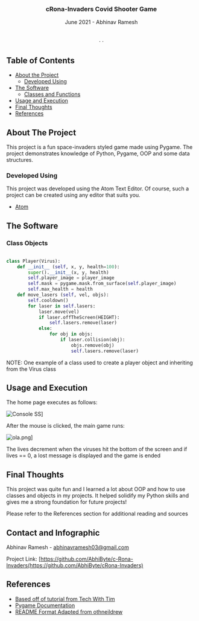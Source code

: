   <h3 align="center">cRona-Invaders Covid Shooter Game</h3>

  <p align="center">
    June 2021 - Abhinav Ramesh
    <br />
    <a href=""><strong></strong></a>
    <br />
    <br />
    <a href=""></a>
    ·
    <a href=""></a>
    ·
    <a href=""></a>
  </p>
</p>



<!-- TABLE OF CONTENTS -->
## Table of Contents

* [About the Project](#about-the-project)
  * [Developed Using](#developed-using)
* [The Software](#the-software)
  * [Classes and Functions](#class-objects)
* [Usage and Execution](#usage-and-execution)
* [Final Thoughts](#final-thoughts)
* [References](#references)




<!-- ABOUT THE PROJECT -->
## About The Project

This project is a fun space-invaders styled game made using Pygame. The project demonstrates knowledge of Python, Pygame, OOP and some data structures. 
### Developed Using
This project was developed using the Atom Text Editor. Of course, such a project can be created using any editor that suits you.
* [Atom](https://atom.io/)


<!-- GETTING STARTED -->


## The Software

### Class Objects


```python
	 
class Player(Virus):
    def __init__ (self, x, y, health=100):
        super().__init__(x, y, health)
        self.player_image = player_image
        self.mask = pygame.mask.from_surface(self.player_image)
        self.max_health = health
    def move_lasers (self, vel, objs):
        self.cooldown()
        for laser in self.lasers:
            laser.move(vel)
            if laser.offTheScreen(HEIGHT):
                self.lasers.remove(laser)
            else:
                for obj in objs:
                    if laser.collision(obj):
                        objs.remove(obj)
                        self.lasers.remove(laser)
```
NOTE: One example of a class used to create a player object and inheriting from the Virus class

## Usage and Execution

The home page executes as follows: 

![Console SS](https://i.postimg.cc/ryBxF8DC/hiii.png)]

After the mouse is clicked, the main game runs:

![ola.png](https://i.postimg.cc/Prnvn27S/ola.png)]

The lives decrement when the viruses hit the bottom of the screen and if lives == 0, a lost message is displayed and the game is ended


## Final Thoughts
This project was quite fun and I learned a lot about OOP and how to use classes and objects in my projects. It helped solidify my Python skills and gives me a strong foundation for future projects!

Please refer to the References section for additional reading and sources

## Contact and Infographic

Abhinav Ramesh - [](abhinavramesh03@gmail.com) abhinavramesh03@gmail.com

Project Link: [https://github.com/AbhiByte/c-Rona-Invaders(https://github.com/AbhiByte/cRona-Invaders)


## References
* [Based off of tutorial from Tech With Tim](https://www.youtube.com/watch?v=Q-__8Xw9KTM&ab_channel=TechWithTim)
* [Pygame Documentation](https://www.pygame.org/docs/)
* [README Format Adapted from othneildrew](https://github.com/othneildrew/Best-README-Template.git)

